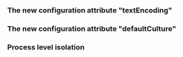 ### The new configuration attribute "textEncoding"

### The new configuration attribute "defaultCulture"

### Process level isolation
